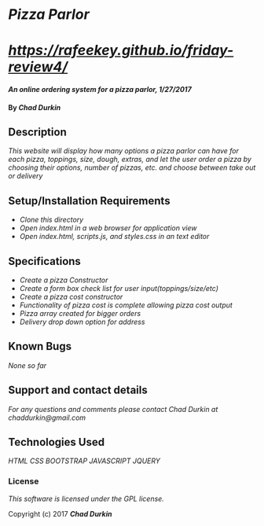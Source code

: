 # _Pizza Parlor_
# _https://rafeekey.github.io/friday-review4/_

#### _An online ordering system for a pizza parlor, 1/27/2017_

#### By _**Chad Durkin**_

## Description

_This website will display how many options a pizza parlor can have for each pizza, toppings, size, dough, extras, and let the user order a pizza by choosing their options, number of pizzas, etc. and choose between take out or delivery_

## Setup/Installation Requirements

* _Clone this directory_
* _Open index.html in a web browser for application view_
* _Open index.html, scripts.js, and styles.css in an text editor_

## Specifications

* _Create a pizza Constructor_
* _Create a form box check list for user input(toppings/size/etc)_
* _Create a pizza cost constructor_
* _Functionality of pizza cost is complete allowing pizza cost output_
* _Pizza array created for bigger orders_
* _Delivery drop down option for address_

## Known Bugs

_None so far_

## Support and contact details

_For any questions and comments please contact Chad Durkin at chaddurkin@gmail.com_

## Technologies Used

_HTML_
_CSS_
_BOOTSTRAP_
_JAVASCRIPT_
_JQUERY_

### License

*This software is licensed under the GPL license.*

Copyright (c) 2017 **_Chad Durkin_**
